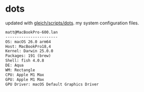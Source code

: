 # dots

updated with [gleich/scripts/dots](https://github.com/gleich/scripts/tree/main/dots). my system configuration files.

```txt
matt@MacBookPro-600.lan 
----------------------- 
OS: macOS 26.0 arm64 
Host: MacBookPro18,4 
Kernel: Darwin 25.0.0 
Packages: 191 (brew) 
Shell: fish 4.0.8 
DE: Aqua 
WM: Rectangle 
CPU: Apple M1 Max 
GPU: Apple M1 Max 
GPU Driver: macOS Default Graphics Driver
```